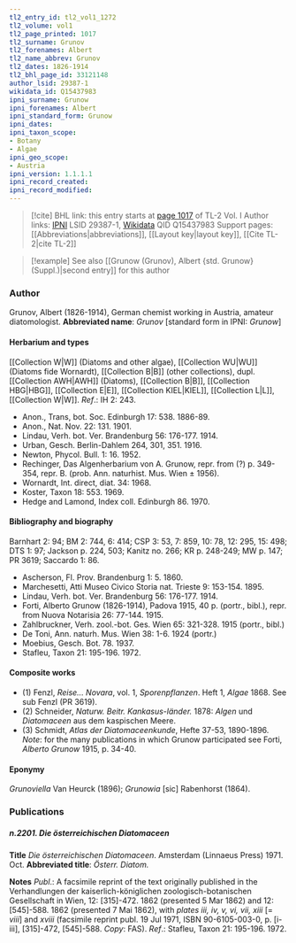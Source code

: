 ```yaml
---
tl2_entry_id: tl2_vol1_1272
tl2_volume: vol1
tl2_page_printed: 1017
tl2_surname: Grunov
tl2_forenames: Albert
tl2_name_abbrev: Grunov
tl2_dates: 1826-1914
tl2_bhl_page_id: 33121148
author_lsid: 29387-1
wikidata_id: Q15437983
ipni_surname: Grunow
ipni_forenames: Albert
ipni_standard_form: Grunow
ipni_dates: 
ipni_taxon_scope: 
- Botany
- Algae
ipni_geo_scope: 
- Austria
ipni_version: 1.1.1.1
ipni_record_created: 
ipni_record_modified:
---
```


> [!cite] BHL link: this entry starts at [page 1017](https://www.biodiversitylibrary.org/page/33121148) of TL-2 Vol. I
> Author links: [IPNI](https://www.ipni.org/a/29387-1) LSID 29387-1, [Wikidata](https://www.wikidata.org/wiki/Q15437983) QID Q15437983
> Support pages: [[Abbreviations|abbreviations]], [[Layout key|layout key]], [[Cite TL-2|cite TL-2]]

> [!example] See also [[Grunow (Grunov), Albert {std. Grunow} (Suppl.)|second entry]] for this author

### Author

Grunov, Albert (1826-1914), German chemist working in Austria, amateur diatomologist. 
**Abbreviated name**: *Grunov* \[standard form in IPNI: *Grunow*\]

#### Herbarium and types

[[Collection W|W]] (Diatoms and other algae), [[Collection WU|WU]] (Diatoms fide Wornardt), [[Collection B|B]] (other collections), dupl. [[Collection AWH|AWH]] (Diatoms), [[Collection B|B]], [[Collection HBG|HBG]], [[Collection E|E]], [[Collection KIEL|KIEL]], [[Collection L|L]], [[Collection W|W]].
*Ref*.: IH 2: 243.
- Anon., Trans, bot. Soc. Edinburgh 17: 538. 1886-89.
- Anon., Nat. Nov. 22: 131. 1901.
- Lindau, Verh. bot. Ver. Brandenburg 56: 176-177. 1914.
- Urban, Gesch. Berlin-Dahlem 264, 301, 351. 1916.
- Newton, Phycol. Bull. 1: 16. 1952.
- Rechinger, Das Algenherbarium von A. Grunow, repr. from (?) p. 349-354, repr. B. (prob. Ann. naturhist. Mus. Wien ± 1956).
- Wornardt, Int. direct, diat. 34: 1968.
- Koster, Taxon 18: 553. 1969.
- Hedge and Lamond, Index coll. Edinburgh 86. 1970.

#### Bibliography and biography

Barnhart 2: 94; BM 2: 744, 6: 414; CSP 3: 53, 7: 859, 10: 78, 12: 295, 15: 498; DTS 1: 97; Jackson p. 224, 503; Kanitz no. 266; KR p. 248-249; MW p. 147; PR 3619; Saccardo 1: 86.
- Ascherson, Fl. Prov. Brandenburg 1: 5. 1860.
- Marchesetti, Atti Museo Civico Storia nat. Trieste 9: 153-154. 1895.
- Lindau, Verh. bot. Ver. Brandenburg 56: 176-177. 1914.
- Forti, Alberto Grunow (1826-1914), Padova 1915, 40 p. (portr., bibl.), repr. from Nuova Notarisia 26: 77-144. 1915.
- Zahlbruckner, Verh. zool.-bot. Ges. Wien 65: 321-328. 1915 (portr., bibl.)
- De Toni, Ann. naturh. Mus. Wien 38: 1-6. 1924 (portr.)
- Moebius, Gesch. Bot. 78. 1937.
- Stafleu, Taxon 21: 195-196. 1972.

#### Composite works

- (1) Fenzl, *Reise... Novara*, vol. 1, *Sporenpflanzen*. Heft 1, *Algae* 1868. See sub Fenzl (PR 3619).
- (2) Schneider, *Naturw. Beitr. Kankasus-länder.* 1878: *Algen* und *Diatomaceen* aus dem kaspischen Meere.
- (3) Schmidt, *Atlas der Diatomaceenkunde*, Hefte 37-53, 1890-1896.
*Note*: for the many publications in which Grunow participated see Forti, *Alberto Grunow* 1915, p. 34-40.

#### Eponymy

*Grunoviella* Van Heurck (1896); *Grunowia* \[sic\] Rabenhorst (1864).

### Publications

##### n.2201. Die österreichischen Diatomaceen

**Title**
*Die österreichischen Diatomaceen*. Amsterdam (Linnaeus Press) 1971. Oct.
**Abbreviated title**: *Österr. Diatom.*

**Notes**
*Publ*.: A facsimile reprint of the text originally published in the Verhandlungen der kaiserlich-königlichen zoologisch-botanischen Gesellschaft in Wien, 12: \[315\]-472. 1862 (presented 5 Mar 1862) and 12: \[545\]-588. 1862 (presented 7 Mai 1862), with *plates iii, iv, v, vi, vii, xiii* \[= *viii*\] and *xviii* (facsimile reprint publ. 19 Jul 1971, ISBN 90-6105-003-0, p. \[i-iii\], \[315\]-472, \[545\]-588. *Copy*: FAS).
*Ref*.: Stafleu, Taxon 21: 195-196. 1972.

